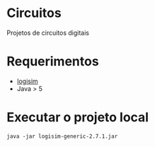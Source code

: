 # Circuitos

Projetos de circuitos digitais

# Requerimentos
- [logisim](https://sourceforge.net/projects/circuit/files/2.7.x/2.7.1/logisim-generic-2.7.1.jar/download)
- Java > 5

# Executar o projeto local

`java -jar logisim-generic-2.7.1.jar`